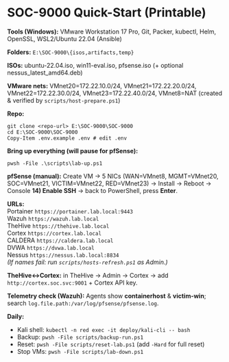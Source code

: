 # SOC-9000 Quick-Start (Printable)

**Tools (Windows):** VMware Workstation 17 Pro, Git, Packer, kubectl, Helm, OpenSSL, WSL2/Ubuntu 22.04 (Ansible)

**Folders:** `E:\SOC-9000\{isos,artifacts,temp}`

**ISOs:** ubuntu-22.04.iso, win11-eval.iso, pfsense.iso (+ optional nessus_latest_amd64.deb)

**VMware nets:** VMnet20=172.22.10.0/24, VMnet21=172.22.20.0/24, VMnet22=172.22.30.0/24, VMnet23=172.22.40.0/24, VMnet8=NAT (created & verified by `scripts/host-prepare.ps1`)

**Repo:**

    git clone <repo-url> E:\SOC-9000\SOC-9000
    cd E:\SOC-9000\SOC-9000
    Copy-Item .env.example .env # edit .env

**Bring up everything (will pause for pfSense):**

    pwsh -File .\scripts\lab-up.ps1

**pfSense (manual):** Create VM → 5 NICs (WAN=VMnet8, MGMT=VMnet20, SOC=VMnet21, VICTIM=VMnet22, RED=VMnet23) → Install → Reboot → Console **14) Enable SSH** → back to PowerShell, press **Enter**.

**URLs:**  
Portainer `https://portainer.lab.local:9443`  
Wazuh `https://wazuh.lab.local`  
TheHive `https://thehive.lab.local`  
Cortex `https://cortex.lab.local`  
CALDERA `https://caldera.lab.local`  
DVWA `https://dvwa.lab.local`  
Nessus `https://nessus.lab.local:8834`  
*(If names fail: run `scripts/hosts-refresh.ps1` as Admin.)*

**TheHive↔Cortex:** in TheHive → Admin → Cortex → add `http://cortex.soc.svc:9001` + Cortex API key.

**Telemetry check (Wazuh):** Agents show **containerhost** & **victim-win**; search `log.file.path:/var/log/pfsense/pfsense.log`.

**Daily:**
- Kali shell: `kubectl -n red exec -it deploy/kali-cli -- bash`
- Backup: `pwsh -File scripts/backup-run.ps1`
- Reset: `pwsh -File scripts/reset-lab.ps1` (add `-Hard` for full reset)
- Stop VMs: `pwsh -File scripts/lab-down.ps1`
